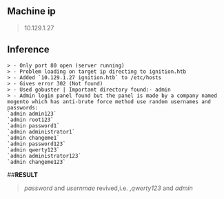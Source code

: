 ## **Machine ip** 
> 10.129.1.27
## **Inference**
	> - Only port 80 open (server running)
	> - Problem loading on target ip directing to ignition.htb
	> - Added `10.129.1.27 ignition.htb` to /etc/hosts
	> - Gives error 302 (Not found)
	> - Used gobuster | Important directory found:- admin
	> - Admin login panel found but the panel is made by a company named mogento which has anti-brute force method use random usernames and passwords:
	`admin admin123`
	`admin root123`
	`admin password1`
	`admin administrator1`
	`admin changeme1`
	`admin password123`
	`admin qwerty123`
	`admin administrator123`
	`admin changeme123`
##**RESULT** 
> *password* and *usernmae* revived,i.e. ,*qwerty123* and *admin*
